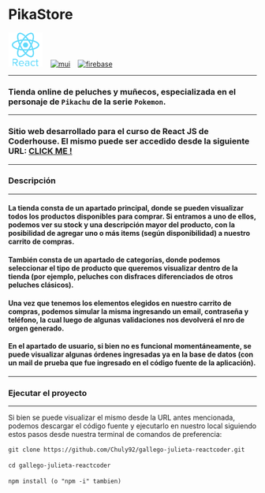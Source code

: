 # PikaStore


<a href="https://reactjs.org/" rel="nofollow"> <img src="https://raw.githubusercontent.com/devicons/devicon/master/icons/react/react-original-wordmark.svg" alt="react" width="70" height="70" style="max-width: 100%;"></a> &nbsp;&nbsp;
<a href="https://mui.com/" rel="nofollow"> <img src="https://mui.com/static/logo.png" alt="mui" width="70" height="70" style="max-width: 100%;"></a> &nbsp;&nbsp;
<a href="https://firebase.google.com/" rel="nofollow"> <img src="https://firebase.google.com/downloads/brand-guidelines/PNG/logo-built_knockout.png?hl=es-419" alt="firebase" width="150" height="70" style="max-width: 100%;"></a> &nbsp;&nbsp;

***
### Tienda online de peluches y muñecos, especializada en el personaje de `Pikachu` de la serie `Pokemon`. 

***
### Sitio web desarrollado para el curso de **React JS** de **Coderhouse**. El mismo puede ser accedido desde la siguiente URL: [**CLICK ME !**](https://chuly92.github.io/gallego-julieta-reactcoder/)


*** 
### Descripción
***

#### La tienda consta de un apartado principal, donde se pueden visualizar todos los productos disponibles para comprar. Si entramos a uno de ellos, podemos ver su stock y una descripción mayor del producto, con la posibilidad de agregar uno o más items (según disponibilidad) a nuestro carrito de compras.
#### También consta de un apartado de categorías, donde podemos seleccionar el tipo de producto que queremos visualizar dentro de la tienda (por ejemplo, peluches con disfraces diferenciados de otros peluches clásicos).
#### Una vez que tenemos los elementos elegidos en nuestro carrito de compras, podemos simular la misma ingresando un email, contraseña y teléfono, la cual luego de algunas validaciones nos devolverá el nro de orgen generado.
#### En el apartado de usuario, si bien no es funcional momentáneamente, se puede visualizar algunas órdenes ingresadas ya en la base de datos (con un mail de prueba que fue ingresado en el código fuente de la aplicación).

*** 
### Ejecutar el proyecto
***
Si bien se puede visualizar el mismo desde la URL antes mencionada, podemos descargar el código fuente y ejecutarlo en nuestro local siguiendo estos pasos desde nuestra terminal de comandos de preferencia:
 

```
git clone https://github.com/Chuly92/gallego-julieta-reactcoder.git

cd gallego-julieta-reactcoder

npm install (o "npm -i" tambien)
```





